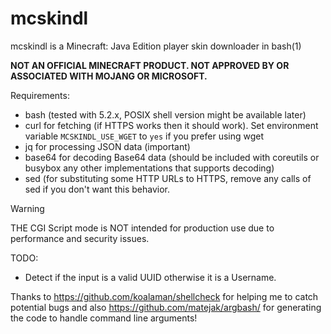 # mcskindl

mcskindl is a Minecraft: Java Edition player skin downloader in bash(1)

**NOT AN OFFICIAL MINECRAFT PRODUCT. NOT APPROVED BY OR ASSOCIATED WITH MOJANG OR MICROSOFT.**

Requirements:
- bash (tested with 5.2.x, POSIX shell version might be available later)
- curl for fetching (if HTTPS works then it should work). Set environment variable `MCSKINDL_USE_WGET` to `yes` if you prefer using wget
- jq for processing JSON data (important)
- base64 for decoding Base64 data (should be included with coreutils or busybox any other implementations that supports decoding)
- sed (for substituting some HTTP URLs to HTTPS, remove any calls of sed if you don't want this behavior.

> [!WARNING]
> THE CGI Script mode is NOT intended for production use due to performance and security issues.

TODO:
- Detect if the input is a valid UUID otherwise it is a Username.

Thanks to https://github.com/koalaman/shellcheck for helping me to catch potential bugs and also https://github.com/matejak/argbash/ for generating the code to handle command line arguments!
